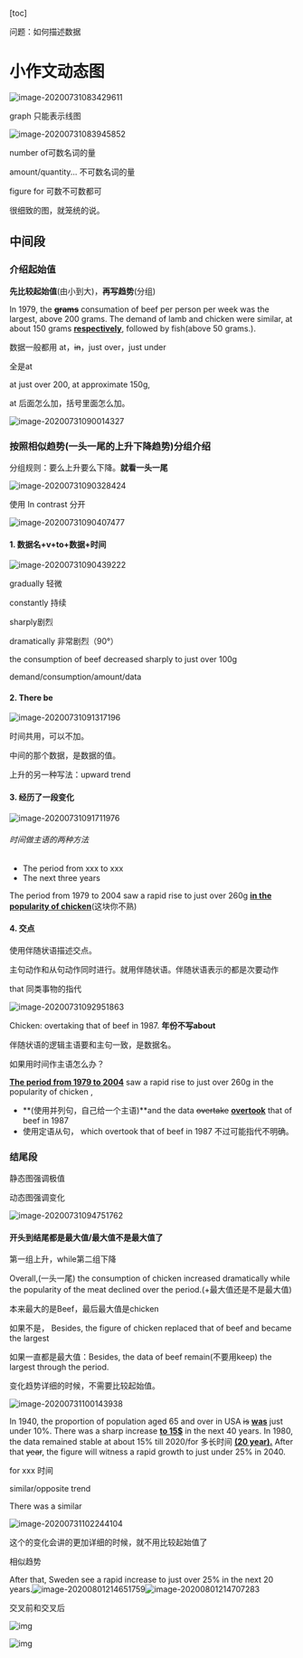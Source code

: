  [toc]





问题：如何描述数据

# 小作文动态图

![image-20200731083429611](C:\Users\UncleDong\AppData\Roaming\Typora\typora-user-images\image-20200731083429611.png)

graph 只能表示线图

![image-20200731083945852](C:\Users\UncleDong\AppData\Roaming\Typora\typora-user-images\image-20200731083945852.png)

number of可数名词的量

amount/quantity... 不可数名词的量

figure for 可数不可数都可



很细致的图，就笼统的说。

## 中间段

### 介绍起始值

**先比较起始值**(由小到大)，**再写趋势**(分组)



In 1979, the ~~**grams**~~ consumation of beef per person per week was the largest, above 200 grams. The demand of lamb and chicken were similar, at about 150 grams **<u>respectively</u>**,  followed by fish(above 50 grams.).

数据一般都用 at，~~in~~，just over，just under

全是at

at just over 200, at approximate 150g,

at 后面怎么加，括号里面怎么加。

![image-20200731090014327](C:\Users\UncleDong\AppData\Roaming\Typora\typora-user-images\image-20200731090014327.png)

### 按照相似趋势(一头一尾的上升下降趋势)分组介绍

分组规则：要么上升要么下降。**就看一头一尾**

![image-20200731090328424](C:\Users\UncleDong\AppData\Roaming\Typora\typora-user-images\image-20200731090328424.png)

使用 In contrast 分开

![image-20200731090407477](C:\Users\UncleDong\AppData\Roaming\Typora\typora-user-images\image-20200731090407477.png)

#### 1. 数据名+v+to+数据+时间

![image-20200731090439222](C:\Users\UncleDong\AppData\Roaming\Typora\typora-user-images\image-20200731090439222.png)

gradually 轻微

constantly 持续

sharply剧烈

dramatically 非常剧烈（90°）

the consumption of beef decreased sharply to just over 100g

demand/consumption/amount/data

#### 2. There be 

![image-20200731091317196](C:\Users\UncleDong\AppData\Roaming\Typora\typora-user-images\image-20200731091317196.png)

时间共用，可以不加。

中间的那个数据，是数据的值。

上升的另一种写法：upward trend

#### 3. 经历了一段变化

![image-20200731091711976](C:\Users\UncleDong\AppData\Roaming\Typora\typora-user-images\image-20200731091711976.png)

###### 时间做主语的两种方法

- The period from xxx to xxx
- The next three years

The period from 1979 to 2004 saw a rapid rise to just over 260g **<u>in the popularity of chicken</u>**(这块你不熟)

#### 4. 交点

使用伴随状语描述交点。

主句动作和从句动作同时进行。就用伴随状语。伴随状语表示的都是次要动作

that 同类事物的指代

![image-20200731092951863](C:\Users\UncleDong\AppData\Roaming\Typora\typora-user-images\image-20200731092951863.png)

Chicken: overtaking that of beef in 1987. **年份不写about**

伴随状语的逻辑主语要和主句一致，是数据名。

如果用时间作主语怎么办？

**<u>The period from 1979 to 2004</u>** saw a rapid rise to just over 260g in the popularity of chicken , 

- **(使用并列句，自己给一个主语)**and the data ~~overtake~~ **<u>overtook</u>** that of beef in 1987
- 使用定语从句， which overtook that of beef in 1987  不过可能指代不明确。



### 结尾段

静态图强调极值

动态图强调变化

![image-20200731094751762](C:\Users\UncleDong\AppData\Roaming\Typora\typora-user-images\image-20200731094751762.png)

#### 开头到结尾都是最大值/最大值不是最大值了

第一组上升，while第二组下降

Overall,(一头一尾) the consumption of chicken increased dramatically while the popularity of the meat declined over the period.(+最大值还是不是最大值)

本来最大的是Beef，最后最大值是chicken

如果不是， Besides, the figure of chicken replaced that of beef and became the largest

如果一直都是最大值：Besides, the data of beef remain(不要用keep) the largest through the period. 



变化趋势详细的时候，不需要比较起始值。

![image-20200731100143938](C:\Users\UncleDong\AppData\Roaming\Typora\typora-user-images\image-20200731100143938.png)



In 1940, the proportion of population aged 65 and over in USA ~~is~~ **<u>was</u>** just under 10%. There was a sharp increase **<u>to 15$</u>** in the next 40 years. In 1980, the data remained stable at about 15% till 2020/for 多长时间 **<u>(20 year).</u>** After that ~~year~~, the figure will witness a rapid growth to just under 25% in 2040.



for xxx 时间



similar/opposite trend

There was  a similar

![image-20200731102244104](C:\Users\UncleDong\AppData\Roaming\Typora\typora-user-images\image-20200731102244104.png)



这个的变化会讲的更加详细的时候，就不用比较起始值了

相似趋势



After that, Sweden see a rapid increase to just over 25% in the next 20 years.![image-20200801214651759](C:\Users\UncleDong\AppData\Roaming\Typora\typora-user-images\image-20200801214651759.png)![image-20200801214707283](C:\Users\UncleDong\AppData\Roaming\Typora\typora-user-images\image-20200801214707283.png)



交叉前和交叉后

![img](file:///E:\QQ数据\1758322248\Image\C2C\11420A388156B77E076BBC7CDCD39E92.png)



![img](file:///E:\QQ数据\1758322248\Image\C2C\B73B369AB1EBAD63DE06773FBEC04EE1.png)